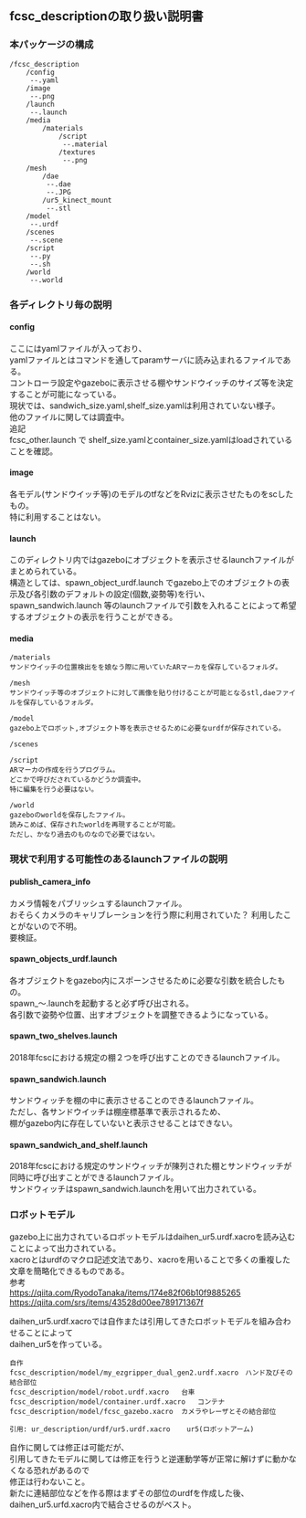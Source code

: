 ## fcsc_descriptionの取り扱い説明書

### 本パッケージの構成
    /fcsc_description
        /config
         --.yaml
        /image
         --.png
        /launch
         --.launch
        /media
            /materials
                /script
                 --.material
                /textures
                 --.png
        /mesh
            /dae
             --.dae
             --.JPG
            /ur5_kinect_mount
             --.stl
        /model
         --.urdf
        /scenes
         --.scene
        /script
         --.py
         --.sh
        /world
         --.world

### 各ディレクトリ毎の説明
#### config  
ここにはyamlファイルが入っており、  
yamlファイルとはコマンドを通してparamサーバに読み込まれるファイルである。  
    コントローラ設定やgazeboに表示させる棚やサンドウイッチのサイズ等を決定することが可能になっている。  
    現状では、sandwich_size.yaml,shelf_size.yamlは利用されていない様子。  
    他のファイルに関しては調査中。  
    追記  
    fcsc_other.launch で shelf_size.yamlとcontainer_size.yamlはloadされていることを確認。
    
#### image
各モデル(サンドウイッチ等)のモデルのtfなどをRvizに表示させたものをscしたもの。  
    特に利用することはない。

#### launch
 このディレクトリ内ではgazeboにオブジェクトを表示させるlaunchファイルがまとめられている。  
    構造としては、spawn_object_urdf.launch でgazebo上でのオブジェクトの表示及び各引数のデフォルトの設定(個数,姿勢等)を行い、  
    spawn_sandwich.launch 等のlaunchファイルで引数を入れることによって希望するオブジェクトの表示を行うことができる。

#### media
    /materials
    サンドウイッチの位置検出をを娘なう際に用いていたARマーカを保存しているフォルダ。

    /mesh
    サンドウイッチ等のオブジェクトに対して画像を貼り付けることが可能となるstl,daeファイルを保存しているフォルダ。
    
    /model
    gazebo上でロボット,オブジェクト等を表示させるために必要なurdfが保存されている。

    /scenes

    /script
    ARマーカの作成を行うプログラム。
    どこかで呼びだされているかどうか調査中。
    特に編集を行う必要はない。

    /world
    gazeboのworldを保存したファイル。
    読みこめば、保存されたworldを再現することが可能。
    ただし、かなり過去のものなので必要ではない。

### 現状で利用する可能性のあるlaunchファイルの説明
#### publish_camera_info
カメラ情報をパブリッシュするlaunchファイル。  
おそらくカメラのキャリブレーションを行う際に利用されていた？
利用したことがないので不明。  
    要検証。

#### spawn_objects_urdf.launch
各オブジェクトをgazebo内にスポーンさせるために必要な引数を統合したもの。  
    spawn_〜.launchを起動すると必ず呼び出される。  
各引数で姿勢や位置、出すオブジェクトを調整できるようになっている。  

#### spawn_two_shelves.launch 
2018年fcscにおける規定の棚２つを呼び出すことのできるlaunchファイル。  

#### spawn_sandwich.launch 
サンドウィッチを棚の中に表示させることのできるlaunchファイル。   
ただし、各サンドウイッチは棚座標基準で表示されるため、  
棚がgazebo内に存在していないと表示させることはできない。

#### spawn_sandwich_and_shelf.launch
2018年fcscにおける規定のサンドウィッチが陳列された棚とサンドウィッチが同時に呼び出すことができるlaunchファイル。  
サンドウィッチはspawn_sandwich.launchを用いて出力されている。

### ロボットモデル
gazebo上に出力されているロボットモデルはdaihen_ur5.urdf.xacroを読み込むことによって出力されている。  
xacroとはurdfのマクロ記述文法であり、xacroを用いることで多くの重複した文章を簡略化できるものである。  
参考  
<https://qiita.com/RyodoTanaka/items/174e82f06b10f9885265>  
<https://qiita.com/srs/items/43528d00ee789171367f>  

daihen_ur5.urdf.xacroでは自作または引用してきたロボットモデルを組み合わせることによって  
daihen_ur5を作っている。

    自作
    fcsc_description/model/my_ezgripper_dual_gen2.urdf.xacro　ハンド及びその結合部位
    fcsc_description/model/robot.urdf.xacro   台車
    fcsc_description/model/container.urdf.xacro   コンテナ
    fcsc_description/model/fcsc_gazebo.xacro  カメラやレーザとその結合部位

    引用: ur_description/urdf/ur5.urdf.xacro    ur5(ロボットアーム)

自作に関しては修正は可能だが、  
引用してきたモデルに関しては修正を行うと逆運動学等が正常に解けずに動かなくなる恐れがあるので  
修正は行わないこと。  
新たに連結部位などを作る際はまずその部位のurdfを作成した後、  
daihen_ur5.urfd.xacro内で結合させるのがベスト。
    
    
    